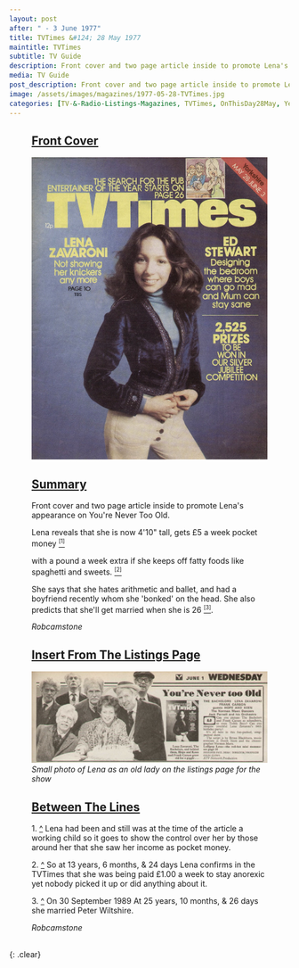 ```yaml
---
layout: post
after: " - 3 June 1977"
title: TVTimes &#124; 28 May 1977
maintitle: TVTimes
subtitle: TV Guide
description: Front cover and two page article inside to promote Lena's appearance on You're Never Too Old.
media: TV Guide
post_description: Front cover and two page article inside to promote Lena's appearance on You're Never Too Old.
image: /assets/images/magazines/1977-05-28-TVTimes.jpg
categories: [TV-&-Radio-Listings-Magazines, TVTimes, OnThisDay28May, Year-1977]
---
```


<figure class="fig1">
<div class="CardLayout">
<div class="CardItem">
<h2 id="infobox1" class="infobox"><a href="#infobox1">Front Cover</a></h2>
</div>
<div class="CardItem split">
<div class="CardItem"><img src="/assets/images/magazines/1977-05-28-TVTimes.jpg" class="full-width" /></div>
</div></div>
</figure>

<figure class="fig2">
<div class="CardLayout summary-card">
<div class="CardItem">
<h2 id="infobox2" class="infobox"><a href="#infobox2">Summary</a></h2>
</div>
<div class="CardItem split">
<p>Front cover and two page article inside to promote Lena's appearance on You're Never Too Old.</p>
<p><a name="cite_ref-1^"></a>Lena reveals that she is now 4'10&quot; tall, gets £5 a week pocket money <a href="#cite_ref-1"><sup><small>[1]</small></sup></a></p>
<p><a name="cite_ref-2^"></a>with a pound a week extra if she keeps off fatty foods like spaghetti and sweets. <a href="#cite_ref-2"><sup><small>[2]</small></sup></a></p>
<p><a name="cite_ref-3^"></a>She says that she hates arithmetic and ballet, and had a boyfriend recently whom she 'bonked' on the head. She also predicts that she'll get married when she is 26  <a href="#cite_ref-3"><sup><small>[3]</small></sup></a>.</p>
<cite>Robcamstone</cite>
</div></div>
</figure>

<figure class="fig3">
<div class="CardLayout">
<div class="CardItem">
<h2 id="infobox3" class="infobox"><a href="#infobox3">Insert From The Listings Page</a></h2>
</div>
<div class="CardItem split">
<div class="CardItem"><img src="/assets/images/ITV/youre-never-too-old.jpg" class="full-width" /></div>
<div class="CardItem"><cite>Small photo of Lena as an old lady on the listings page for the show</cite></div>
</div></div>
</figure>

<figure class="fig3">
<div class="CardLayout">
<div class="CardItem">
<h2 id="infobox3" class="infobox"><a href="#infobox3">Between The Lines</a></h2>
</div>
<div class="CardItem split">
<p>1. <a name="cite_ref-1"></a> <a href="#cite_ref-1^">^</a> Lena had been and still was at the time of the article a working child so it goes to show the control over her by those around her that she saw her income as pocket money.</p>
<p>2. <a name="cite_ref-2"></a> <a href="#cite_ref-2^">^</a> So at 13 years, 6 months, & 24 days Lena confirms in the TVTimes that she was being paid £1.00 a week to stay anorexic yet nobody picked it up or did anything about it.</p>
<p>3. <a name="cite_ref-3"></a> <a href="#cite_ref-3^">^</a> On 30 September 1989 At 25 years, 10 months, & 26 days she married Peter Wiltshire.</p>
<cite>Robcamstone</cite>
</div></div>
</figure>

<br />{: .clear}

<style>
.summary-card {height: 572.85px}
@media screen and (orientation:portrait) {.summary-card {height: unset;}}
</style>

